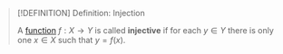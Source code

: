 >[!DEFINITION] Definition: Injection
>
>A [function](../Function.md) $f: X \to Y$ is called **injective** if for each $y \in Y$ there is only one $x\in X$ such that $y = f(x)$.
>